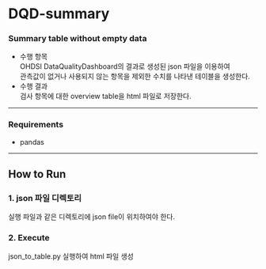 # DQD-summary
### Summary table without empty data
 - 수행 항목  
OHDSI DataQualityDashboard의 결과로 생성된 json 파일을 이용하여  
관측값이 없거나 사용되지 않는 항목을 제외한 수치를 나타낸 테이블을 생성한다.
 - 수행 결과  
검사 항목에 대한 overview table을 html 파일로 저장한다.

------------------------
### Requirements
- pandas


--------------------
## How to Run
### 1. json 파일 디렉토리
실행 파일과 같은 디렉토리에 json file이 위치하여야 한다.

### 2. Execute
json_to_table.py 실행하여 html 파일 생성
